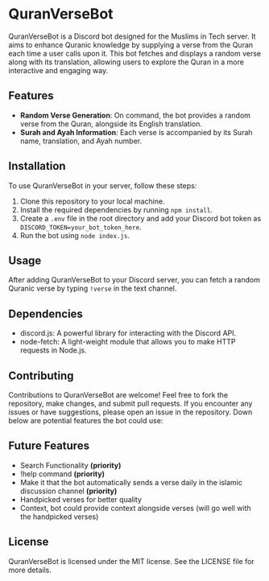 # QuranVerseBot

QuranVerseBot is a Discord bot designed for the Muslims in Tech server. It aims to enhance Quranic knowledge by supplying a verse from the Quran each time a user calls upon it. This bot fetches and displays a random verse along with its translation, allowing users to explore the Quran in a more interactive and engaging way.

## Features

- **Random Verse Generation**: On command, the bot provides a random verse from the Quran, alongside its English translation.
- **Surah and Ayah Information**: Each verse is accompanied by its Surah name, translation, and Ayah number.

## Installation

To use QuranVerseBot in your server, follow these steps:

1. Clone this repository to your local machine.
2. Install the required dependencies by running `npm install`.
3. Create a `.env` file in the root directory and add your Discord bot token as `DISCORD_TOKEN=your_bot_token_here`.
4. Run the bot using `node index.js`.

## Usage

After adding QuranVerseBot to your Discord server, you can fetch a random Quranic verse by typing `!verse` in the text channel.

## Dependencies

- discord.js: A powerful library for interacting with the Discord API.
- node-fetch: A light-weight module that allows you to make HTTP requests in Node.js.

## Contributing

Contributions to QuranVerseBot are welcome! Feel free to fork the repository, make changes, and submit pull requests. If you encounter any issues or have suggestions, please open an issue in the repository.  Down below are potential features the bot could use:

## Future Features 

- Search Functionality **(priority)**
- !help command **(priority)**
- Make it that the bot automatically sends a verse daily in the islamic discussion channel **(priority)**
- Handpicked verses for better quality
- Context, bot could provide context alongside verses (will go well with the handpicked verses)

## License

QuranVerseBot is licensed under the MIT license. See the LICENSE file for more details.

